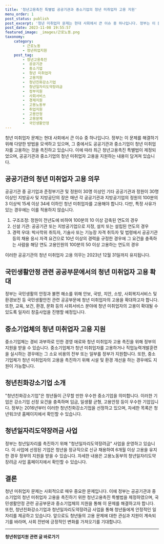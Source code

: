 ```yaml
---
title: '청년고용촉진 특별법 공공기관과 중소기업의 청년 미취업자 고용 지원'
menu_order: 1
post_status: publish
post_excerpt: '청년 미취업자 문제는 현대 사회에서 큰 이슈 중 하나입니다. 정부는 이 문제를 해결하기 위해 다양한 방법을 모색하고 있으며, 그 중에서도 공공기관과 중소기업이 청년 미취업자를 고용하는 것을 촉진하고 있습니다. 이에 따라 최근 청년고용촉진 특별법이 제정되었으며, 공공기관과 중소기업의 청년 미취업자 고용을 지원하는 내용이 담겨져 있습니다.'
post_date: 2023-11-08 19:55:57
featured_image: _images/근로노동.png
taxonomy:
    category:
        - 근로노동
        - 청년취업지원
    post_tag:
        - 청년고용촉진
        -  공공기관
        -  중소기업
        -  청년 미취업자
        -  고용지원
        -  청년친화강소기업
        -  청년일자리도약장려금
        -  정부지원
        -  사회서비스
        -  경제지원
        -  고용노동부
        -  취업지원
        -  고용안정
        -  고용문제
        -  국민생활안정
---
```




청년 미취업자 문제는 현대 사회에서 큰 이슈 중 하나입니다. 정부는 이 문제를 해결하기 위해 다양한 방법을 모색하고 있으며, 그 중에서도 공공기관과 중소기업이 청년 미취업자를 고용하는 것을 촉진하고 있습니다. 이에 따라 최근 청년고용촉진 특별법이 제정되었으며, 공공기관과 중소기업의 청년 미취업자 고용을 지원하는 내용이 담겨져 있습니다.

## 공공기관의 청년 미취업자 고용 의무

공공기관 중 공기업과 준정부기관 및 정원이 30명 이상인 기타 공공기관과 정원이 30명 이상인 지방공사 및 지방공단의 장은 매년 각 공공기관과 지방공기업의 정원의 100분의 3 이상씩 15세 이상 34세 이하인 청년 미취업자를 고용해야 합니다. 다만, 특정 사유가 있는 경우에는 이를 적용하지 않습니다.

1. 구조조정: 정원이 전년도에 비하여 100분의 10 이상 감축된 연도의 경우
2. 신설 기관: 공공기관 또는 지방공기업으로 지정, 설치 또는 설립된 연도의 경우
3. 경력 우대: 박사학위 취득자, 기술사 또는 기능장 자격 취득자 및 법령에서 공공기관 등의 채용 응시 자격 요건으로 10년 이상의 경력을 규정한 경우에 그 요건을 충족하는 사람을 해당 연도 고용인원의 100분의 50 이상 고용하는 연도의 경우

이러한 공공기관의 청년 미취업자 고용 의무는 2023년 12월 31일까지 유지됩니다.

## 국민생활안정 관련 공공부문에서의 청년 미취업자 고용 확대

정부는 국민생활의 안정과 불편 해소를 위해 안보, 국방, 치안, 소방, 사회복지서비스 및 환경보전 등 국민생활안전 관련 공공부문에 청년 미취업자의 고용을 확대하고자 합니다. 또한, 교육, 보건, 환경, 문화 등의 사회서비스 분야에 청년 미취업자의 고용이 확대될 수 있도록 일자리 창출사업을 진행할 예정입니다.

## 중소기업체의 청년 미취업자 고용 지원

중소기업체는 경비 과부하로 인한 경영 애로와 청년 미취업자 고용 촉진을 위해 정부의 지원을 받을 수 있습니다. 중소기업체가 청년 미취업자를 고용하거나 직업능력개발훈련을 실시하는 경우에는 그 소요 비용의 전부 또는 일부를 정부가 지원합니다. 또한, 중소기업체가 청년 미취업자의 고용을 촉진하기 위해 시설 및 환경 개선을 하는 경우에도 지원이 가능합니다.

## 청년친화강소기업 소개

"청년친화강소기업"은 청년들이 근무할 만한 우수한 중소기업을 의미합니다. 이러한 기업은 강소기업 선정 요건을 충족하며 임금, 일생활 균형, 고용안정 등이 우수한 기업입니다. 정부는 2016년부터 이러한 청년친화강소기업을 선정하고 있으며, 자세한 목록은 청년워크넷 홈페이지에서 확인할 수 있습니다.

## 청년일자리도약장려금 사업

정부는 청년일자리를 촉진하기 위해 "청년일자리도약장려금" 사업을 운영하고 있습니다. 이 사업에 선정된 기업은 청년을 정규직으로 신규 채용하여 6개월 이상 고용을 유지한 경우 정부의 지원을 받을 수 있습니다. 자세한 내용은 고용노동부의 청년일자리도약장려금 사업 홈페이지에서 확인할 수 있습니다.

## 결론

청년 미취업자 문제는 사회적으로 매우 중요한 문제입니다. 이에 정부는 공공기관과 중소기업의 청년 미취업자 고용을 촉진하기 위한 청년고용촉진 특별법을 제정하였으며, 국민생활안정 관련 공공부문과 중소기업체의 지원을 통해 이 문제를 해결하고자 합니다. 또한, 청년친화강소기업과 청년일자리도약장려금 사업을 통해 청년들에게 안정적인 일자리를 제공하고 있습니다. 앞으로도 청년들의 고용 문제에 대한 관심과 지원이 계속되기를 바라며, 사회 전반에 긍정적인 변화를 가져오기를 기대합니다.
<!-- wp:separator -->
<hr class="wp-block-separator has-alpha-channel-opacity"/>
<!-- /wp:separator -->

<!-- wp:group {"backgroundColor":"base","layout":{"type":"constrained"}} -->
<div class="wp-block-group has-base-background-color has-background"><!-- wp:paragraph {"align":"center","fontSize":"medium"} -->
<p class="has-text-align-center has-large-font-size"><strong>청년취업지원 관련 글 바로가기</strong></p>
<!-- /wp:paragraph -->


<!-- wp:latest-posts
{"categories":[{"id":12739,"count":19,"description":"","link":"https://uknowlaw.com/category/%ec%b2%ad%eb%85%84%ec%b7%a8%ec%97%85%ec%a7%80%ec%9b%90/","name":"청년취업지원","slug":"청년취업지원","taxonomy":"category","parent":0,"meta":[],"_links":{"self":[{"href":"https://uknowlaw.com/wp-json/wp/v2/categories/12739"}],"collection":[{"href":"https://uknowlaw.com/wp-json/wp/v2/categories"}],"about":[{"href":"https://uknowlaw.com/wp-json/wp/v2/taxonomies/category"}],"wp:post_type":[{"href":"https://uknowlaw.com/wp-json/wp/v2/posts?categories=12739"}],"curies":[{"name":"wp","href":"https://api.w.org/{rel}","templated":true}]}}],"postsToShow":100,"excerptLength":28,"postLayout":"grid","columns":2,"featuredImageAlign":"left","featuredImageSizeSlug":"large","fontSize":"small"} /--></div>
<!-- /wp:group -->